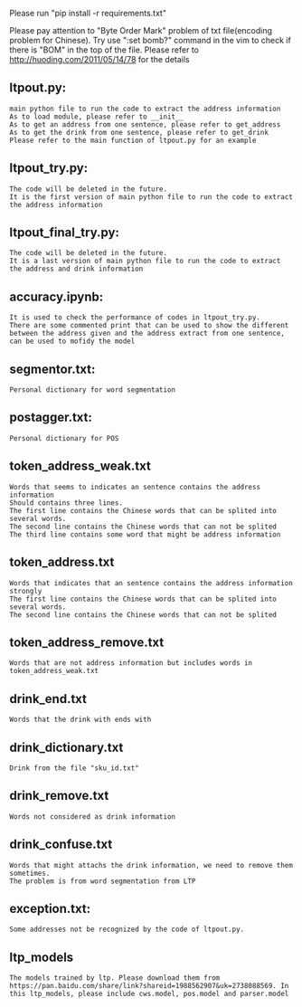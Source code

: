 Please run "pip install -r requirements.txt"

Please pay attention to "Byte Order Mark" problem of txt file(encoding problem for Chinese). Try use ":set bomb?" command in the vim to check if there is "BOM" in the top of the file. Please refer to http://huoding.com/2011/05/14/78 for the details


ltpout.py:
--------------
    main python file to run the code to extract the address information
    As to load module, please refer to __init__ 
    As to get an address from one sentence, please refer to get_address
    As to get the drink from one sentence, please refer to get_drink
    Please refer to the main function of ltpout.py for an example

ltpout_try.py:
--------------
    The code will be deleted in the future. 
    It is the first version of main python file to run the code to extract the address information

ltpout_final_try.py:
--------------
    The code will be deleted in the future. 
    It is a last version of main python file to run the code to extract the address and drink information


accuracy.ipynb:
--------------
    It is used to check the performance of codes in ltpout_try.py. 
    There are some commented print that can be used to show the different between the address given and the address extract from one sentence, can be used to mofidy the model

segmentor.txt:
--------------
    Personal dictionary for word segmentation

postagger.txt:
-------------
    Personal dictionary for POS

token_address_weak.txt
-------------
    Words that seems to indicates an sentence contains the address information
    Should contains three lines. 
    The first line contains the Chinese words that can be splited into several words.
    The second line contains the Chinese words that can not be splited
    The third line contains some word that might be address information
    
token_address.txt
------------
    Words that indicates that an sentence contains the address information strongly
    The first line contains the Chinese words that can be splited into several words.
    The second line contains the Chinese words that can not be splited

token_address_remove.txt
-------------
    Words that are not address information but includes words in token_address_weak.txt

drink_end.txt
-------------
    Words that the drink with ends with

drink_dictionary.txt
-------------
    Drink from the file "sku_id.txt"

drink_remove.txt
-------------
    Words not considered as drink information

drink_confuse.txt
-------------
    Words that might attachs the drink information, we need to remove them sometimes. 
    The problem is from word segmentation from LTP

exception.txt:
-------------
    Some addresses not be recognized by the code of ltpout.py. 

ltp_models
---------------
    The models trained by ltp. Please download them from https://pan.baidu.com/share/link?shareid=1988562907&uk=2738088569. In this ltp_models, please include cws.model, pos.model and parser.model


